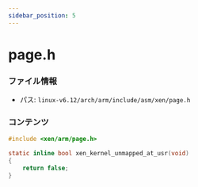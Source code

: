 ```yaml
---
sidebar_position: 5
---
```

# page.h

### ファイル情報

- パス: `linux-v6.12/arch/arm/include/asm/xen/page.h`

### コンテンツ

```h
#include <xen/arm/page.h>

static inline bool xen_kernel_unmapped_at_usr(void)
{
	return false;
}

```
